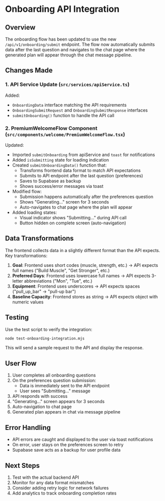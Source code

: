 # Onboarding API Integration

## Overview

The onboarding flow has been updated to use the new `/api/v1/onboarding/submit` endpoint. The flow now automatically submits data after the last question and navigates to the chat page where the generated plan will appear through the chat message pipeline.

## Changes Made

### 1. API Service Update (`src/services/apiService.ts`)

Added:
- `OnboardingData` interface matching the API requirements
- `OnboardingSubmitRequest` and `OnboardingSubmitResponse` interfaces
- `submitOnboarding()` function to handle the API call

### 2. PremiumWelcomeFlow Component (`src/components/welcome/PremiumWelcomeFlow.tsx`)

Updated:
- Imported `submitOnboarding` from apiService and `toast` for notifications
- Added `isSubmitting` state for loading indication
- Created `submitOnboardingData()` function that:
  - Transforms frontend data format to match API expectations
  - Submits to API endpoint after the last question (preferences)
  - Saves to Supabase as backup
  - Shows success/error messages via toast
- Modified flow:
  - Submission happens automatically after the preferences question
  - Shows "Generating..." screen for 3 seconds
  - Auto-navigates to chat page where the plan will appear
- Added loading states:
  - Visual indicator shows "Submitting..." during API call
  - Button hidden on complete screen (auto-navigation)

## Data Transformations

The frontend collects data in a slightly different format than the API expects. Key transformations:

1. **Goal**: Frontend uses short codes (muscle, strength, etc.) → API expects full names ("Build Muscle", "Get Stronger", etc.)
2. **Preferred Days**: Frontend uses lowercase full names → API expects 3-letter abbreviations ("Mon", "Tue", etc.)
3. **Equipment**: Frontend uses underscores → API expects spaces ("pull_up_bar" → "pull-up bar")
4. **Baseline Capacity**: Frontend stores as string → API expects object with numeric values

## Testing

Use the test script to verify the integration:

```bash
node test-onboarding-integration.mjs
```

This will send a sample request to the API and display the response.

## User Flow

1. User completes all onboarding questions
2. On the preferences question submission:
   - Data is immediately sent to the API endpoint
   - User sees "Submitting..." message
3. API responds with success
4. "Generating..." screen appears for 3 seconds
5. Auto-navigation to chat page
6. Generated plan appears in chat via message pipeline

## Error Handling

- API errors are caught and displayed to the user via toast notifications
- On error, user stays on the preferences screen to retry
- Supabase save acts as a backup for user profile data

## Next Steps

1. Test with the actual backend API
2. Monitor for any data format mismatches
3. Consider adding retry logic for network failures
4. Add analytics to track onboarding completion rates